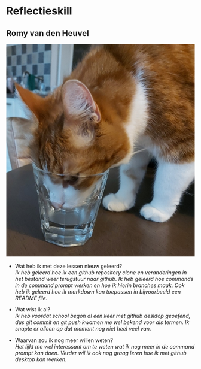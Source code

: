 # Reflectieskill

## Romy van den Heuvel

![Tommie](Tommie.jpg)


* Wat heb ik met deze lessen nieuw geleerd?  
_Ik heb geleerd hoe ik een github repository clone en veranderingen in het bestand weer terugstuur naar github. Ik heb geleerd hoe commands in de command prompt werken en hoe ik hierin branches maak. Ook heb ik geleerd hoe ik markdown kan toepassen in bijvoorbeeld een README file._

* Wat wist ik al?  
_Ik heb voordat school begon al een keer met github desktop geoefend, dus git commit en git push kwamen me wel bekend voor als termen. Ik snapte er alleen op dat moment nog niet heel veel van._

* Waarvan zou ik nog meer willen weten?  
_Het lijkt me wel interessant om te weten wat ik nog meer in de command prompt kan doen. Verder wil ik ook nog graag leren hoe ik met github desktop kan werken._